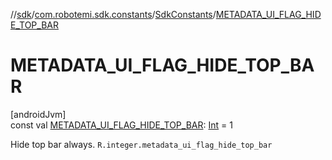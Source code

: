 //[sdk](../../../index.md)/[com.robotemi.sdk.constants](../index.md)/[SdkConstants](index.md)/[METADATA_UI_FLAG_HIDE_TOP_BAR](-m-e-t-a-d-a-t-a_-u-i_-f-l-a-g_-h-i-d-e_-t-o-p_-b-a-r.md)

# METADATA_UI_FLAG_HIDE_TOP_BAR

[androidJvm]\
const val [METADATA_UI_FLAG_HIDE_TOP_BAR](-m-e-t-a-d-a-t-a_-u-i_-f-l-a-g_-h-i-d-e_-t-o-p_-b-a-r.md): [Int](https://kotlinlang.org/api/latest/jvm/stdlib/kotlin/-int/index.html) = 1

Hide top bar always. `R.integer.metadata_ui_flag_hide_top_bar`
